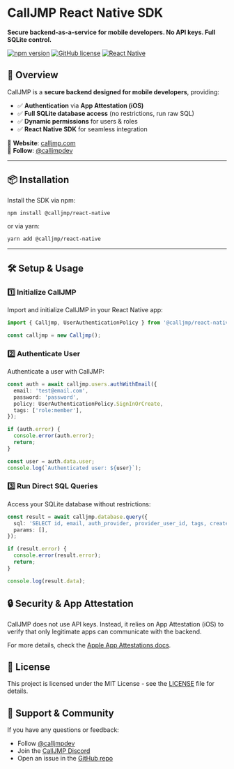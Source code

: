 # CallJMP React Native SDK

**Secure backend-as-a-service for mobile developers. No API keys. Full SQLite control.**

[![npm version](https://img.shields.io/npm/v/@calljmp/react-native)](https://www.npmjs.com/package/@calljmp/react-native)
[![GitHub license](https://img.shields.io/github/license/calljmp/react-native-sdk)](LICENSE)
[![React Native](https://img.shields.io/badge/React%20Native-Compatible-blue)](https://reactnative.dev/)

## 🚀 Overview

CallJMP is a **secure backend designed for mobile developers**, providing:

- ✅ **Authentication** via **App Attestation (iOS)**
- ✅ **Full SQLite database access** (no restrictions, run raw SQL)
- ✅ **Dynamic permissions** for users & roles
- ✅ **React Native SDK** for seamless integration

🔹 **Website**: [calljmp.com](https://calljmp.com)  
🔹 **Follow**: [@calljmpdev](https://x.com/calljmpdev)

---

## 📦 Installation

Install the SDK via npm:

```sh
npm install @calljmp/react-native
```

or via yarn:

```sh
yarn add @calljmp/react-native
```

---

## 🛠️ Setup & Usage

### 1️⃣ Initialize CallJMP

Import and initialize CallJMP in your React Native app:

```typescript
import { Calljmp, UserAuthenticationPolicy } from '@calljmp/react-native';

const calljmp = new Calljmp();
```

### 2️⃣ Authenticate User

Authenticate a user with CallJMP:

```typescript
const auth = await calljmp.users.authWithEmail({
  email: 'test@email.com',
  password: 'password',
  policy: UserAuthenticationPolicy.SignInOrCreate,
  tags: ['role:member'],
});

if (auth.error) {
  console.error(auth.error);
  return;
}

const user = auth.data.user;
console.log(`Authenticated user: ${user}`);
```

### 3️⃣ Run Direct SQL Queries

Access your SQLite database without restrictions:

```typescript
const result = await calljmp.database.query({
  sql: 'SELECT id, email, auth_provider, provider_user_id, tags, created_at FROM users',
  params: [],
});

if (result.error) {
  console.error(result.error);
  return;
}

console.log(result.data);
```

## 🔒 Security & App Attestation

CallJMP does not use API keys. Instead, it relies on App Attestation (iOS) to verify that only legitimate apps can communicate with the backend.

For more details, check the [Apple App Attestations docs](https://developer.apple.com/documentation/devicecheck/establishing-your-app-s-integrity).

## 📄 License

This project is licensed under the MIT License - see the [LICENSE](LICENSE) file for details.

## 💬 Support & Community

If you have any questions or feedback:

- Follow [@calljmpdev](https://x.com/calljmpdev)
- Join the [CallJMP Discord](https://discord.gg/DHsrADPUC6)
- Open an issue in the [GitHub repo](https://github.com/Calljmp/calljmp-react-native/issues)
